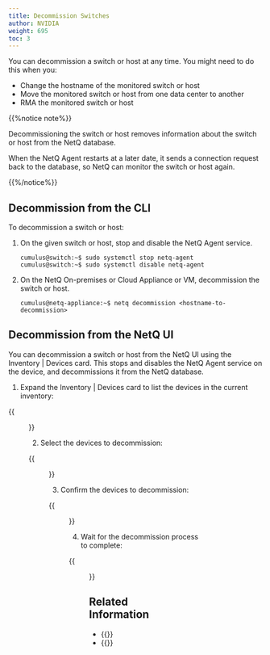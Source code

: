 ```yaml
---
title: Decommission Switches
author: NVIDIA
weight: 695
toc: 3
---
```


You can decommission a switch or host at any time. You might need to do this when you:

- Change the hostname of the monitored switch or host
- Move the monitored switch or host from one data center to another
- RMA the monitored switch or host

{{%notice note%}}

Decommissioning the switch or host removes information about the switch or host from the NetQ database.

When the NetQ Agent restarts at a later date, it sends a connection request back to the database, so NetQ can monitor the switch or host again.

{{%/notice%}}

## Decommission from the CLI

To decommission a switch or host:

1. On the given switch or host, stop and disable the NetQ Agent service.

    ```
    cumulus@switch:~$ sudo systemctl stop netq-agent
    cumulus@switch:~$ sudo systemctl disable netq-agent
    ```

2. On the NetQ On-premises or Cloud Appliance or VM, decommission the switch or host.

    ```
    cumulus@netq-appliance:~$ netq decommission <hostname-to-decommission>
    ```

## Decommission from the NetQ UI

You can decommission a switch or host from the NetQ UI using the Inventory | Devices card. This stops and disables the NetQ Agent service on the device, and decommissions it from the NetQ database.

1. Expand the Inventory | Devices card to list the devices in the current inventory:

{{<figure src="/images/netq/inventory-devices-card.png" width="200">}}

2. Select the devices to decommission:

{{<figure src="/images/netq/decommission-select.png" width="600">}}

3. Confirm the devices to decommission:

{{<figure src="/images/netq/decommission-confirmation.png" width="600">}}

4. Wait for the decommission process to complete:

{{<figure src="/images/netq/decommission-completed.png" width="600">}}


## Related Information

- {{<link title="Manage NetQ Agents">}}
- {{<link title="Uninstall NetQ">}}
